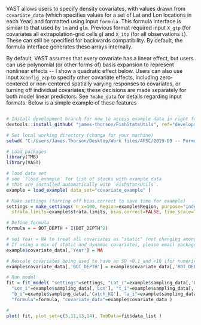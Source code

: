 VAST allows users to specify density covariates, with values drawn from `covariate_data` (which specifies values for a set of Lat and Lon locations in each Year) and formatted using input `formula`. This formula interface is similar to that used by `lm` and `glm`. Previous format required input `X_gtp` (for covariates all extrapolation-grid cells `g`) and `X_itp` (for all observations `i`). These can still be specified for backwards compatibility. By default, the formula interface generates these arrays internally.

By default, VAST assumes that every covariate has a linear effect, but users can use polynomial (or other forms of) basis expansion to represent nonlinear effects -- I show a quadratic effect below.  Users can also use input `Xconfig_zcp` to specify other covariate effects, including zero-centered or non-centered spatially varying responses to covariates, or turning off individual covariates;  these decisions are made separately for both model linear predictors. See `?make_data` for details regarding input formats.  Below is a simple example of these features

```R

# Install development branch for now to access example data in right format
devtools::install_github( "james-thorson/FishStatsUtils", ref="development" )

# Set local working directory (change for your machine)
setwd( "C:/Users/James.Thorson/Desktop/Work files/AFSC/2019-09 -- Formula interface" )

# Load packages
library(TMB)
library(VAST)

# load data set
# see `?load_example` for list of stocks with example data
# that are installed automatically with `FishStatsUtils`.
example = load_example( data_set="covariate_example" )

# Make settings (turning off bias.correct to save time for example)
settings = make_settings( n_x=100, Region=example$Region, purpose="index", use_anisotropy=FALSE,
  strata.limits=example$strata.limits, bias.correct=FALSE, fine_scale=TRUE ) #, ObsModel=c(1,0) )

# Define formula
formula = ~ BOT_DEPTH + I(BOT_DEPTH^2)

# set Year = NA to treat all covariates as "static" (not changing among years)
# If using a mix of static and dynamic covariates, please email package author to add easy capability
example$covariate_data[,'Year'] = NA

# Rescale covariates being used to have an SD >0.1 and <10 (for numerical stability)
example$covariate_data[,'BOT_DEPTH'] = example$covariate_data[,'BOT_DEPTH'] / 100

# Run model
fit = fit_model( "settings"=settings, "Lat_i"=example$sampling_data[,'Lat'],
  "Lon_i"=example$sampling_data[,'Lon'], "t_i"=example$sampling_data[,'Year'],
  "b_i"=example$sampling_data[,'Catch_KG'], "a_i"=example$sampling_data[,'AreaSwept_km2'],
  "formula"=formula, "covariate_data"=example$covariate_data )

#
plot( fit, plot_set=c(3,11,13,14), TmbData=fit$data_list )
```